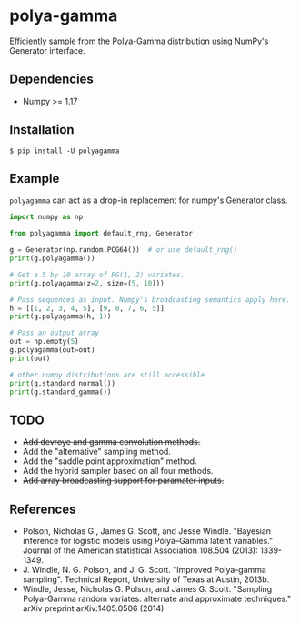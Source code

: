 # polya-gamma
Efficiently sample from the Polya-Gamma distribution using NumPy's Generator interface.


## Dependencies
- Numpy >= 1.17 


## Installation
```shell
$ pip install -U polyagamma
```


## Example
`polyagamma` can act as a drop-in replacement for numpy's Generator class.
```python
import numpy as np

from polyagamma import default_rng, Generator

g = Generator(np.random.PCG64())  # or use default_rng()
print(g.polyagamma())

# Get a 5 by 10 array of PG(1, 2) variates.
print(g.polyagamma(z=2, size=(5, 10)))

# Pass sequences as input. Numpy's broadcasting semantics apply here.
h = [[1, 2, 3, 4, 5], [9, 8, 7, 6, 5]]
print(g.polyagamma(h, 1))

# Pass an output array
out = np.empty(5)
g.polyagamma(out=out)
print(out)

# other numpy distributions are still accessible
print(g.standard_normal())
print(g.standard_gamma())
```

## TODO
- ~~Add devroye and gamma convolution methods.~~
- Add the "alternative" sampling method.
- Add the "saddle point approximation" method.
- Add the hybrid sampler based on all four methods.
- ~~Add array broadcasting support for paramater inputs.~~

## References
- Polson, Nicholas G., James G. Scott, and Jesse Windle. "Bayesian inference for logistic models using Pólya–Gamma latent variables." Journal of the American statistical Association 108.504 (2013): 1339-1349.
- J. Windle, N. G. Polson, and J. G. Scott. "Improved Polya-gamma sampling". Technical Report, University of Texas at Austin, 2013b.
- Windle, Jesse, Nicholas G. Polson, and James G. Scott. "Sampling Polya-Gamma random variates: alternate and approximate techniques." arXiv preprint arXiv:1405.0506 (2014)

